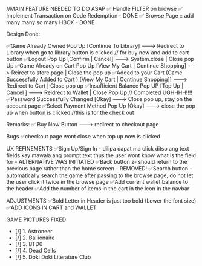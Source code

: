 //MAIN FEATURE NEEDED TO DO ASAP
✅ Handle FILTER on browse
✅ Implement Transaction on Code Redemption - DONE
✅ Browse Page :: add many many so many HBOX - DONE

Design Done:

✅Game Already Owned Pop Up [Continue To Library] ---> Redirect to Library when go to library button is clicked // for buy now and add to cart button
✅Logout Pop Up [Confirm | Cancel] ---> System.close | Close pop Up
✅Game Already on  Cart Pop Up [View My Cart | Continue Shopping] ---> Reirect to store page | Close the pop up
✅Added to your Cart (Game Successfully Added to Cart ) [View My Cart | Continue Shopping]] ---> Redirect to Cart | Close pop up
✅Insufficient Balance Pop UP [Top Up | Cancel ] ---> Reidrect to Wallet | Close Pop Up // Completed UGHHHH!!!!
✅Password Successfully Changed [Okay] ---> Close pop up, stay on the account page
✅Select Payment Method Pop Up [Okay] ---> close the pop up when button is clicked //this is for the check out

Remarks:
✅ Buy Now Button ---> redirect to checkout page

Bugs
✅checkout page wont close when top up now is clicked 

UX REFINEMENTS
✅Sign Up/Sign In - dilipa dapat ma click ditso ang text fields kay mawala ang prompt text thus the user wont know what is the field for - ALTERNATIVE WAS INITIATED
✅Back button z- should return to the previous page rather than the home screen - REMOVED!
✅Search button - automatically search the game after passing to the browse page, do not let the user click it twice in the browse page
✅Add current wallet balance to the header 
✅Add the number of items in the cart in the icon in the navbar

ADJUSTMENTS
✅Bold Letter in Header is just too bold (Lower the font size)
✅ADD ICONS IN CART and WALLET

GAME PICTURES FIXED
- [/] 1. Astroneer
- [/] 2. Ballionaire
- [/] 3. BTD6
- [/] 4. Dead Cells
- [/] 5. Doki Doki Literature Club
